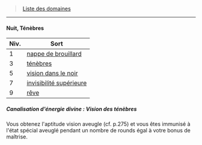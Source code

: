 ﻿---
!Generic
Id: cleric_priest_hd.md#nuit-ténèbres
ParentLink: cleric_priest_hd.md#liste-des-domaines
Name: Nuit, Ténèbres
ParentName: Liste des domaines
NameLevel: 4
---
> [Liste des domaines](hd_cleric_priest_liste_des_domaines.md)

---

#### Nuit, Ténèbres

|Niv.|Sort|
|---|---|
|1|[nappe de brouillard](hd_spells_nappe_de_brouillard.md)|
|3|[ténèbres](hd_spells_tenebres.md)|
|5|[vision dans le noir](hd_spells_vision_dans_le_noir.md)|
|7|[invisibilité supérieure](hd_spells_invisibilite_superieure.md)|
|9|[rêve](hd_spells_reve.md)|

##### Canalisation d'énergie divine : Vision des ténèbres

Vous obtenez l'aptitude vision aveugle (cf. p.275) et vous êtes immunisé à l'état spécial aveuglé pendant un nombre de rounds égal à votre bonus de maîtrise.

